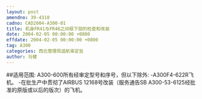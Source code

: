 ```yaml
---
layout: post
amendno: 39-4310
cadno: CAD2004-A300-01
title: 机身FR41与FR46之间框下部的检查和改装
date: 2004-02-05 00:00:00 +0800
effdate: 2004-02-05 00:00:00 +0800
tag: A300
categories: 西北管理局适航审定处
author: 马健
---
```


##适用范围:
A300-600所有经审定型号和序号，但以下除外:
-A300F4-622R飞机。
-在批生产中贯彻了AIRBUS 12168号改装（服务通告SB A300-53-6125经批准的原版或以后的版次）的飞机。

